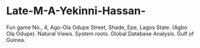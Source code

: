 # Late-M-A-Yekinni-Hassan-
Fun game 
No., 4, Ago-Ola Odupe Street, Shade, Epe, Lagos State. (Agbo Ola Odupe). 
Natural Views. 
System roots. 
Global Database Analysis. 
Gulf of Guinea. 
